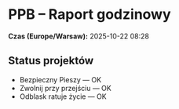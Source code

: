 # PPB – Raport godzinowy
**Czas (Europe/Warsaw):** 2025-10-22 08:28

## Status projektów
- Bezpieczny Pieszy — OK
- Zwolnij przy przejściu — OK
- Odblask ratuje życie — OK

